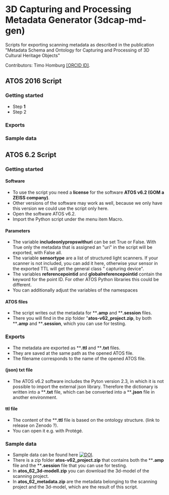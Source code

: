 # 3D Capturing and Processing Metadata Generator (3dcap-md-gen)
Scripts for exporting scanning metadata as described in the publication "Metadata Schema and Ontology for Capturing and Processing of 3D Cultural Heritage Objects"

Contributors: Timo Homburg [[ORCID ID]](https://orcid.org/0000-0002-9499-5840). 

## ATOS 2016 Script

### Getting started

* Step **1**
* Step 2

### Exports

### Sample data



## ATOS 6.2 Script

### Getting started

#### Software
* To use the script you need a **license** for the software **ATOS v6.2 (GOM a ZEISS company)**.
* Other versions of the software may work as well, because we only have this version we could use the script only here.
* Open the software ATOS v6.2.
* Import the Python script under the menu item Macro.

#### Parameters
* The variable **includeonlypropswithuri** can be set True or False. With True only the metadata that is assigned an "uri" in the script will be exported, with False all.
* The variable **sensortype** are a list of structured light scanners. If your scanner is not included, you can add it here, otherwise your sensor in the exported TTL will get the general class " capturing device".
* The variables **referencepointid** and **globalreferencepointid** contain the keyword for the point ID. For other ATOS Python libraries this could be different.
* You can additionally adjust the variables of the namespaces

#### ATOS files
* The script writes out the metadata for ****.amp** and ****.session** files.
* There you will find in the zip folder "**atos-v62_project.zip**, by both ****.amp** and ****.session**, which you can use for testing.

### Exports
* The metadata are exported as ****.ttl** and ****.txt** files.
* They are saved at the same path as the opened ATOS file.
* The filename corresponds to the name of the opened ATOS file.

#### (json) txt file
* The ATOS v6.2 software includes the Pyton version 2.3, in which it is not possible to import the external json library. Therefore the dictionary is written into a ****.txt** file, which can be converted into a ****.json** file in another environment.

#### ttl file
* The content of the ****.ttl** file is based on the ontology structure. (link to release on Zenodo ?).
* You can open it e.g. with Protégé.

### Sample data
* Sample data can be found here [![DOI](https://zenodo.org/badge/DOI/10.5281/zenodo.4428498.svg)](https://doi.org/10.5281/zenodo.4428498).
* There is a zip folder **atos-v62_project.zip** that contains both the ****.amp** file and the ****.session** file that you can use for testing.
* In **atos_62_3d-modell.zip** you can download the 3d-model of the scanning project.
* In **atos_62_metadata.zip** are the metadata belonging to the scanning project and the 3d-model, which are the result of this script.



